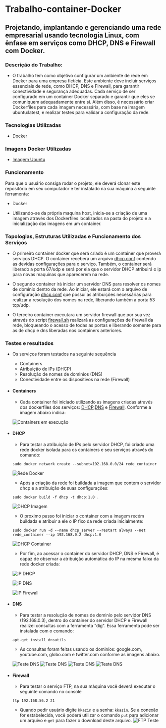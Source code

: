 # Trabalho-container-Docker

## Projetando, implantando e gerenciando uma rede empresarial usando tecnologia Linux, com ênfase em serviços como DHCP, DNS e Firewall com Docker.

### Descrição do Trabalho:

- O trabalho tem como objetivo configurar um ambiente de rede em Docker para uma empresa fictícia. Este ambiente deve incluir serviços essenciais de rede, como DHCP, DNS e Firewall, para garantir conectividade e segurança adequadas. Cada serviço de ser configurado em um container Docker separado e garantir que eles se comuniquem adequadamente entre si. Além disso, é necessário criar Dockerfiles para cada imagem necessária, com base na imagem ubuntu:latest, e realizar testes para validar a configuração da rede.

### Tecnologias Utilizadas

- Docker

### Imagens Docker Utilizadas

- [Imagem Ubuntu](https://hub.docker.com/_/ubuntu)

### Funcionamento

Para que o usuário consiga rodar o projeto, ele deverá clonar este repositório em seu computador e ter instalado na sua máquina a seguinte ferramenta:

- Docker

- Utilizando-se da própria maquina host, inicia-se a criação de uma imagem através dos Dockerfiles localizados na pasta do projeto e a inicialização das imagens em um container.

### Topologias, Estruturas Utilizadas e Funcionamento dos Serviços

- O primeiro container docker que será criado é um container que proverá serviços DHCP. O container receberá um arquivo [dhcp.conf](Projeto/Dockerfiles/dhcpd.conf) contendo as devidas configurações para o serviço. Também, o container será liberado a porta 67/udp e será por ela que o servidor DHCP atribuirá o ip para novas maquinas que aparecerem na rede.

- O segundo container irá iniciar um servidor DNS para resolver os nomes de dominio dentro da rede. Ao iniciar, ele estará com o arquivo de configuração [dhcp.conf](Projeto/Dockerfiles/named.conf.options) que possuí as atribuições necessárias para realizar a resolução dos nomes na rede, liberando também a porta 53 tcp/udp.

- O terceiro container executara um servidor firewall que por sua vez através do script [firewall.sh](Projeto/Dockerfiles/firewall.sh) realizará as configurações de firewall da rede, bloqueando o acesso de todas as portas e liberando somente para as de dhcp e dns liberadas nos containers anteriores.

### Testes e resultados

- Os serviços foram testados na seguinte sequência

  - Containers
  - Atribuição de IPs (DHCP)
  - Resolução de nomes de dominíos (DNS)
  - Conectividade entre os dispositivos na rede (Firewall)

- #### Containers

  - Cada container foi iniciado utilizando as imagens criadas através dos dockerfiles dos serviços: [DHCP](Projeto/Dockerfiles/dhcp),[DNS](Projeto/Dockerfiles/dns) e [Firewall](Projeto/Dockerfiles/firewall). Conforme a imagem abaixo indica:

  ![Containers em execução](img/containers.png)

- #### DHCP

  - Para testar a atribuição de IPs pelo servidor DHCP, foi criado uma rede docker isolada para os containers e seu serviços através do comando:

  ```shell
  sudo docker network create --subnet=192.168.0.0/24 rede_container
  ```

  ![Rede Docker](img/rede_container.png)

  - Após a criação da rede foi buildada a imagem que contem o servidor dhcp e a atribuição de suas configurações:

  ```shell
  sudo docker build -f dhcp -t dhcp:1.0 .
  ```

  ![DHCP Imagem](img/dhcp_image.png)

  - O proximo passo foi iniciar o container com a imagem recém buildada e atribuir a ele o IP fixo da rede criada inicialmente:

  ```shell
  sudo docker run -d --name dhcp_server --restart always --net rede_container --ip 192.168.0.2 dhcp:1.0
  ```  

  ![DHCP Container](img/dhcp_container.png)

  - Por fim, ao acessar o container do servidor DHCP, DNS e Firewall, é capaz de observar a atribuição automática do IP na mesma faixa da rede docker criada:

  ![IP DHCP](img/ipdhcp.png)

  ![IP DNS](img/ipdns.png)

  ![IP Firewall](img/ipfirewall.png)

- #### DNS

  - Para testar a resolução de nomes de dominío pelo servidor DNS (192.168.0.3), dentro do container do servidor DHCP e Firewall realizei consultas com a ferramenta "dig". Essa ferramenta pode ser instalada com o comando:

  ```shell
  apt-get install dnsutils
  ```

  - As consultas foram feitas usando os dominíos: google.com, youtube.com, globo.com e twitter.com conforme as imagens abaixo.

  ![Teste DNS](img/google.png)
  ![Teste DNS](img/youtube.png)
  ![Teste DNS](img/globo.png)
  ![Teste DNS](img/twitter.png)

- #### Firewall

  - Para testar o serviço FTP, na sua máquina você deverá executar o seguinte comando no console

  ```shell
  ftp 192.168.56.2 21
  ```

  - Quando pedir usuário digite `kkazin` e a senha: `kkazin`. Se a conexão for estabelecida, você poderá utilizar o comando `put` para adicionar um arquivo e `get` para fazer o download deste arquivo.
    ![FTP Teste](images/image4.png)